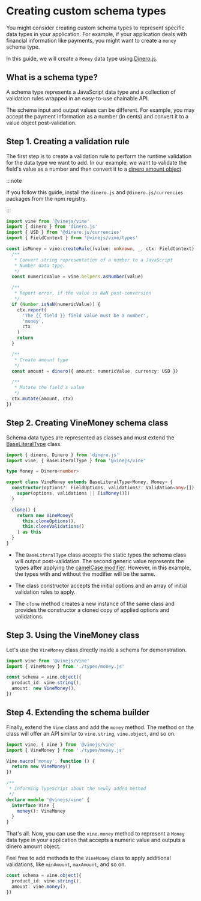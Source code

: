 # Creating custom schema types

You might consider creating custom schema types to represent specific data types in your application. For example, if your application deals with financial information like payments, you might want to create a `money` schema type.

In this guide, we will create a `Money` data type using [Dinero.js](https://v2.dinerojs.com/docs).

## What is a schema type?

A schema type represents a JavaScript data type and a collection of validation rules wrapped in an easy-to-use chainable API.

The schema input and output values can be different. For example, you may accept the payment information as a number (in cents) and convert it to a value object post-validation.

## Step 1. Creating a validation rule 
The first step is to create a validation rule to perform the runtime validation for the data type we want to add. In our example, we want to validate the field's value as a number and then convert it to a [dinero amount object](https://v2.dinerojs.com/docs/core-concepts/amount).

:::note

If you follow this guide, install the `dinero.js` and `@dinero.js/currencies` packages from the npm registry.

:::

```ts
import vine from '@vinejs/vine'
import { dinero } from 'dinero.js'
import { USD } from '@dinero.js/currencies'
import { FieldContext } from '@vinejs/vine/types'

const isMoney = vine.createRule((value: unknown, _, ctx: FieldContext) => {
  /**
   * Convert string representation of a number to a JavaScript
   * Number data type.
   */
  const numericValue = vine.helpers.asNumber(value)

  /**
   * Report error, if the value is NaN post-conversion
   */
  if (Number.isNaN(numericValue)) {
    ctx.report(
      'The {{ field }} field value must be a number',
      'money',
      ctx
    )
    return
  }

  /**
   * Create amount type
   */
  const amount = dinero({ amount: numericValue, currency: USD })

  /**
   * Mutate the field's value
   */ 
  ctx.mutate(amount, ctx)
})
```

## Step 2. Creating VineMoney schema class
Schema data types are represented as classes and must extend the [BaseLiteralType](https://github.com/vinejs/vine/blob/develop/src/schema/base/literal.ts#L185) class.

```ts
import { dinero, Dinero } from 'dinero.js'
import vine, { BaseLiteralType } from '@vinejs/vine'

type Money = Dinero<number>

export class VineMoney extends BaseLiteralType<Money, Money> {
  constructor(options?: FieldOptions, validations?: Validation<any>[]) {
    super(options, validations || [isMoney()])
  }

  clone() {
    return new VineMoney(
      this.cloneOptions(),
      this.cloneValidations()
    ) as this
  }
}
```

- The `BaseLiteralType` class accepts the static types the schema class will output post-validation. The second generic value represents the types after applying the [camelCase modifier](../guides/schema_101.md#converting-the-output-to-camelcase). However, in this example, the types with and without the modifier will be the same.

- The class constructor accepts the initial options and an array of initial validation rules to apply.

- The `clone` method creates a new instance of the same class and provides the constructor a cloned copy of applied options and validations.

## Step 3. Using the VineMoney class
Let's use the `VineMoney` class directly inside a schema for demonstration.

```ts
import vine from '@vinejs/vine'
import { VineMoney } from './types/money.js'

const schema = vine.object({
  product_id: vine.string(),
  amount: new VineMoney(),
})
```

## Step 4. Extending the schema builder
Finally, extend the `Vine` class and add the `money` method. The method on the class will offer an API similar to `vine.string`, `vine.object`, and so on.

```ts
import vine, { Vine } from '@vinejs/vine'
import { VineMoney } from './types/money.js'

Vine.macro('money', function () {
  return new VineMoney()
})

/**
 * Informing TypeScript about the newly added method
 */
declare module '@vinejs/vine' {
  interface Vine {
    money(): VineMoney
  }
}
```

That's all. Now, you can use the `vine.money` method to represent a `Money` data type in your application that accepts a numeric value and outputs a dinero amount object.

Feel free to add methods to the `VineMoney` class to apply additional validations, like `minAmount`, `maxAmount`, and so on.

```ts
const schema = vine.object({
  product_id: vine.string(),
  amount: vine.money(),
})
```
